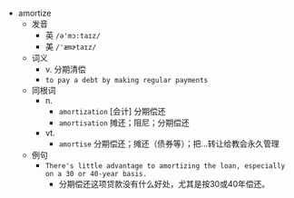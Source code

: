 - amortize
  - 发音
    - 英 `/ə'mɔ:taɪz/`
    - 美 `/'æmɚtaɪz/`
  - 词义
    - v. 分期清偿
    - `to pay a debt by making regular payments`
  - 同根词
    - n.
      - `amortization` [会计] 分期偿还
      - `amortisation` 摊还；阻尼；分期偿还
    - vt.
      - `amortise` 分期偿还；摊还（债券等）；把…转让给教会永久管理
  - 例句
    - `There's little advantage to amortizing the loan, especially on a 30 or 40-year basis.`
      - 分期偿还这项贷款没有什么好处，尤其是按30或40年偿还。

